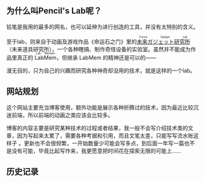 ## 为什么叫Pencil's Lab呢？

铅笔是我用的最多的网名，也可以延伸为进行创造的工具，并没有太特别的含义。

至于lab，则来自于动画及游戏作品《命运石之门》里的<ruby>[未来ガジェット研究所](http://futuregadget-lab.com/)<rt>Future Gadget Lab</rt></ruby>
（未来道具研究所），一个各种瞎搞、制作奇怪设备的实验室。虽然并不能成为作品里真正的 <ruby>LabMem<rt>Lab Member</rt></ruby>，但继承 LabMem 的精神还是可以的——

漫无目的，只为自己的兴趣而研究各种神奇却没用的技术，就是这样的一个lab。

## 网站规划

这个网站主要充当博客使用，额外功能是展示各种折腾过的技术，因为最近比较沉迷前端，所以前端的动画之类应该会比较多。

博客的内容主要是研究某种技术的过程或者结果，我一般不会写介绍技术类的文章，因为写起来太累了，需要各种考据和引用<span class="spoiler">，而且文笔太差，只能写写流水账这样子</span>
。更新也不会很频繁，一开始数量少可能会写多点，到后面一年写一篇也不是没有可能，毕竟比起写作来，我更愿意把时间花在探索无限的可能上……

## 历史记录
